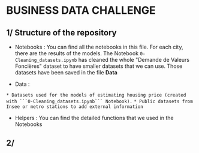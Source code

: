 # BUSINESS DATA CHALLENGE

## 1/ Structure of the repository

* Notebooks : You can find all the notebooks in this file. For each city, there are the results of the models. The Notebook ```0-Cleaning_datasets.ipynb``` has cleaned the whole "Demande de Valeurs Foncières" dataset to have smaller datasets that we can use. Those datasets have been saved in the file __Data__

* Data : 

`* Datasets used for the models of estimating housing price (created with ```0-Cleaning_datasets.ipynb``` Notebook).`
`* Public datasets from Insee or metro stations to add external information`

* Helpers : You can find the detailed functions that we used in the Notebooks


## 2/ 
